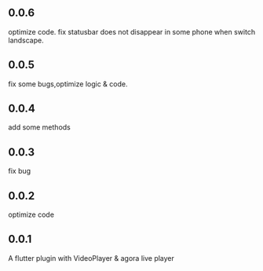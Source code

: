 ## 0.0.6
optimize code. fix statusbar does not disappear in some phone when switch landscape.
## 0.0.5
fix some bugs,optimize logic & code.
## 0.0.4
add some methods
## 0.0.3
fix bug
## 0.0.2 
optimize code
## 0.0.1
A flutter plugin with VideoPlayer & agora live player
